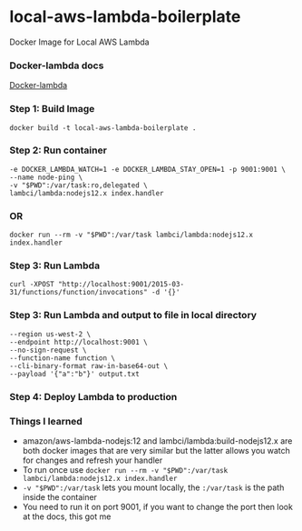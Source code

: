 # local-aws-lambda-boilerplate
Docker Image for Local AWS Lambda

### Docker-lambda docs
[Docker-lambda](https://github.com/lambci/docker-lambda "Github link to docker-lambda")

### Step 1: Build Image
```docker build -t local-aws-lambda-boilerplate .```

### Step 2: Run container
```docker run --rm \
-e DOCKER_LAMBDA_WATCH=1 -e DOCKER_LAMBDA_STAY_OPEN=1 -p 9001:9001 \
--name node-ping \
-v "$PWD":/var/task:ro,delegated \
lambci/lambda:nodejs12.x index.handler
```
### OR
```docker run --rm -v "$PWD":/var/task lambci/lambda:nodejs12.x index.handler```

### Step 3: Run Lambda
```curl -XPOST "http://localhost:9001/2015-03-31/functions/function/invocations" -d '{}'```

### Step 3: Run Lambda and output to file in local directory
```aws lambda invoke \
--region us-west-2 \
--endpoint http://localhost:9001 \
--no-sign-request \
--function-name function \
--cli-binary-format raw-in-base64-out \
--payload '{"a":"b"}' output.txt
```

### Step 4: Deploy Lambda to production


### Things I learned
* amazon/aws-lambda-nodejs:12 and lambci/lambda:build-nodejs12.x are both docker images that are very similar but the latter allows you watch for changes and refresh your handler
* To run once use ```docker run --rm -v "$PWD":/var/task lambci/lambda:nodejs12.x index.handler```
* ```-v "$PWD":/var/task``` lets you mount locally, the ```:/var/task``` is the path inside the container
* You need to run it on port 9001, if you want to change the port then look at the docs, this got me